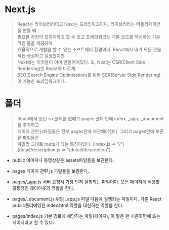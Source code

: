# Next.js
> React는 라이브러리이고 Next는 프레임워크이다. 라이브러리는 어플리케이션을 만들 때  
> 필요한 자원의 모임이라고 할 수 있고 프레임워크는 개발 코드를 작성하는 기본적인 틀을 제공하여  
> 효율적으로 개발을 할 수 있는 소프트웨어 환경이다. React에서 내가 모든 것을 직접 생성하고 설정했지만  
> Next에는 이것들이 이미 만들어져있다. 또, Next는 CSR(Client Side Rendering)인 React와 다르게  
> SEO(Search Engine Optimization)를 위한 SSR(Server Side Rendering)이 가능한 프레임워크이다.

# 폴더
> React에서 있던 src폴더를 없애고 pages 폴더 안에 index, _app, _document를 추가하고  
> 페이지 관련 js파일들은 전부 pages안에 보관해야한다. 그리고 pages안에 보관된 파일들은  
> 파일명 그대로 route가 되는 특징이있다. (index.js => "/") (detail/description.js => "/detail/description")

* public
이미지나 동영상같은 assets파일들을 보관한다.

* pages
페이지 관련 js 파일들을 보관한다.

* pages/_app.js
서버 요청시 가장 먼저 실행되는 파일이다. 모든 페이지에 적용할 공통적인 레이아웃의 역할을 한다.

* pages/_document.js
위의 _app.js 파일 다음에 실행되는 파일이다. 기존 React public폴더에있던 index.html 역할을 대신하는 역할을 한다.  

* pages/index.js
기본 경로에 해당하는 파일(페이지), 이 말은 맨 처음화면에 뜨는 페이지라고 할 수 있다.
